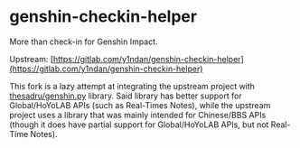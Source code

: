 # genshin-checkin-helper

More than check-in for Genshin Impact.

Upstream: [https://gitlab.com/y1ndan/genshin-checkin-helper](https://gitlab.com/y1ndan/genshin-checkin-helper)

This fork is a lazy attempt at integrating the upstream project with [thesadru/genshin.py](https://github.com/thesadru/genshin.py) library.
Said library has better support for Global/HoYoLAB APIs (such as Real-Times Notes), while the upstream project uses a library that was mainly intended for Chinese/BBS APIs (though it does have partial support for Global/HoYoLAB APIs, but not Real-Time Notes).
